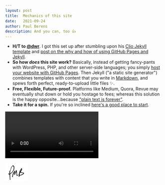 ```yaml
---
layout: post
title:	Mechanics of this site
date:	2021-09-24
author:	Paul Berens
description: And you can, too 👍
---
```

- **H/T to [@dwr](https://twitter.com/dwr)**. I got this set up after stumbling upon his [Clio Jekyll template](https://github.com/danromero/clio) and [post on the why and how of using GitHub Pages and Jekyll](https://danromero.org/how-this-website-works.html).
- **So how *does* this site work?** Basically, instead of getting fancy-pants with WordPress, PHP, and other server-side languages; you simply [host your website with GitHub Pages](https://medium.com/8px-magazine/hosting-a-website-for-free-get-started-with-google-domains-github-pages-980986550958). Then Jekyll ("a static site generator") combines templates with content that you write in [Markdown](https://www.markdownguide.org/), and spews forth perfect, ready-to-upload little files ✨.
- **Free, Flexible, Future-proof.** Platforms like Medium, Quora, Revue may eventually shut down or hold you hostage to fees; whereas this solution is the happy opposite...because ["plain text is forever"](https://twitter.com/zeldman/status/667846154114105344).
- **Take it for a spin.** If you're so inclined [here's a good place to start](https://docs.github.com/en/pages/setting-up-a-github-pages-site-with-jekyll).

<video id="player" playsinline controls data-poster="/path/to/poster.jpg">
  <source src="/assets/videos/modern-web-architectures.mp4" type="video/mp4" />

  <!-- Captions are optional -->
  <track kind="captions" label="English captions" src="/path/to/captions.vtt" srclang="en" default />
</video>

![initials](/assets/images/initials.pmb.71.56.png)